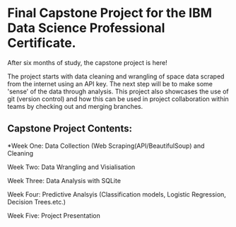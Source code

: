 # Final Capstone Project for the IBM Data Science Professional Certificate.<br>

After six months of study, the capstone project is here!

The project starts with data cleaning and wrangling of space data scraped from the internet using an API key.
The next step will be to make some 'sense' of the data through analysis.
This project also showcases the use of git (version control) and how this can be used in project collaboration within teams by checking out and merging branches.  

## Capstone Project Contents:  

*Week One: Data Collection (Web Scraping(API/BeautifulSoup) and Cleaning  

Week Two: Data Wrangling and Visialisation  

Week Three: Data Analysis with SQLite  

Week Four: Predictive Analsyis (Classification models, Logistic Regression, Decision Trees.etc.)  

Week Five: Project Presentation
